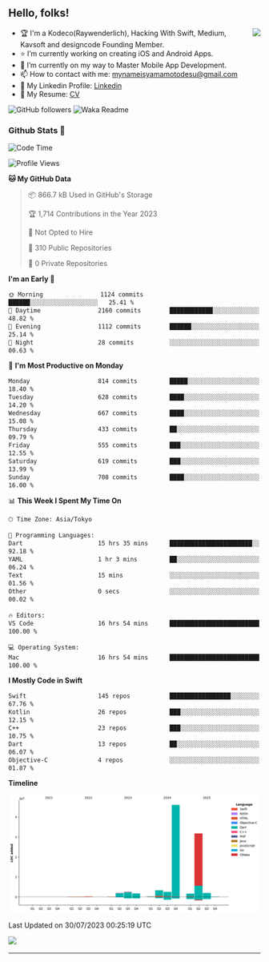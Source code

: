 ## Hello, folks! 
<p>
<img align="right" src="https://media.giphy.com/media/26ufdb3cYKwbRtYVW/giphy.gif" style="max-width:100%;" height="150px">

- 🏆 I'm a Kodeco(Raywenderlich), Hacking With Swift, Medium, Kavsoft and designcode Founding Member.
- ⭐️ I’m currently working on creating iOS and Android Apps.
- 🌱 I’m currently on my way to Master Mobile App Development.
- 📫 How to contact with me: mynameisyamamotodesu@gmail.com
- 🔗 My Linkedin Profile: [Linkedin](https://www.linkedin.com/in/kyo-yamamoto-a2ab50239)
- 🔗 My Resume: [CV](https://www.kickresume.com/cv/ZWKvXV/)

![GitHub followers](https://img.shields.io/github/followers/YamamotoDesu?label=Follow&style=social)
![Waka Readme](https://github.com/YamamotoDesu/YamamotoDesu/workflows/Waka%20Readme/badge.svg)


### Github Stats 🥇 
<!--START_SECTION:waka-->
![Code Time](http://img.shields.io/badge/Code%20Time-468%20hrs%2043%20mins-blue)

![Profile Views](http://img.shields.io/badge/Profile%20Views-9-blue)

**🐱 My GitHub Data** 

> 📦 866.7 kB Used in GitHub's Storage 
 > 
> 🏆 1,714 Contributions in the Year 2023
 > 
> 🚫 Not Opted to Hire
 > 
> 📜 310 Public Repositories 
 > 
> 🔑 0 Private Repositories 
 > 
**I'm an Early 🐤** 

```text
🌞 Morning                1124 commits        ██████░░░░░░░░░░░░░░░░░░░   25.41 % 
🌆 Daytime                2160 commits        ████████████░░░░░░░░░░░░░   48.82 % 
🌃 Evening                1112 commits        ██████░░░░░░░░░░░░░░░░░░░   25.14 % 
🌙 Night                  28 commits          ░░░░░░░░░░░░░░░░░░░░░░░░░   00.63 % 
```
📅 **I'm Most Productive on Monday** 

```text
Monday                   814 commits         █████░░░░░░░░░░░░░░░░░░░░   18.40 % 
Tuesday                  628 commits         ████░░░░░░░░░░░░░░░░░░░░░   14.20 % 
Wednesday                667 commits         ████░░░░░░░░░░░░░░░░░░░░░   15.08 % 
Thursday                 433 commits         ██░░░░░░░░░░░░░░░░░░░░░░░   09.79 % 
Friday                   555 commits         ███░░░░░░░░░░░░░░░░░░░░░░   12.55 % 
Saturday                 619 commits         ███░░░░░░░░░░░░░░░░░░░░░░   13.99 % 
Sunday                   708 commits         ████░░░░░░░░░░░░░░░░░░░░░   16.00 % 
```


📊 **This Week I Spent My Time On** 

```text
🕑︎ Time Zone: Asia/Tokyo

💬 Programming Languages: 
Dart                     15 hrs 35 mins      ███████████████████████░░   92.18 % 
YAML                     1 hr 3 mins         ██░░░░░░░░░░░░░░░░░░░░░░░   06.24 % 
Text                     15 mins             ░░░░░░░░░░░░░░░░░░░░░░░░░   01.56 % 
Other                    0 secs              ░░░░░░░░░░░░░░░░░░░░░░░░░   00.02 % 

🔥 Editors: 
VS Code                  16 hrs 54 mins      █████████████████████████   100.00 % 

💻 Operating System: 
Mac                      16 hrs 54 mins      █████████████████████████   100.00 % 
```

**I Mostly Code in Swift** 

```text
Swift                    145 repos           █████████████████░░░░░░░░   67.76 % 
Kotlin                   26 repos            ███░░░░░░░░░░░░░░░░░░░░░░   12.15 % 
C++                      23 repos            ███░░░░░░░░░░░░░░░░░░░░░░   10.75 % 
Dart                     13 repos            ██░░░░░░░░░░░░░░░░░░░░░░░   06.07 % 
Objective-C              4 repos             ░░░░░░░░░░░░░░░░░░░░░░░░░   01.87 % 
```



**Timeline**

![Lines of Code chart](https://raw.githubusercontent.com/YamamotoDesu/YamamotoDesu/main/assets/bar_graph.png)


 Last Updated on 30/07/2023 00:25:19 UTC
<!--END_SECTION:waka-->

![](https://github-profile-summary-cards.vercel.app/api/cards/profile-details?username=YamamotoDesu&theme=vue)

----
